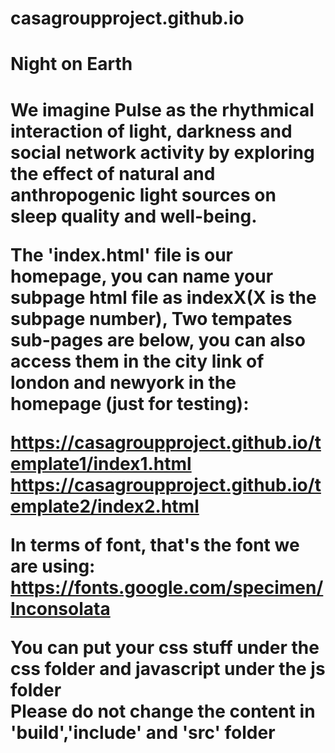 # casagroupproject.github.io
<h1>Night on Earth<h1>

We imagine Pulse as the rhythmical interaction of light, darkness and social network activity by exploring the effect of natural and anthropogenic light sources on sleep quality and well-being.

The 'index.html' file is our homepage, you can name your subpage html file as indexX(X is the subpage number),
Two tempates sub-pages are below, you can also access them in the city link of london and newyork in the homepage (just for testing):</br>

https://casagroupproject.github.io/template1/index1.html </br>
https://casagroupproject.github.io/template2/index2.html

In terms of font, that's the font we are using: </br>
https://fonts.google.com/specimen/Inconsolata

You can put your css stuff under the css folder and javascript under the js folder </br>
Please do not change the content in 'build','include' and 'src' folder 